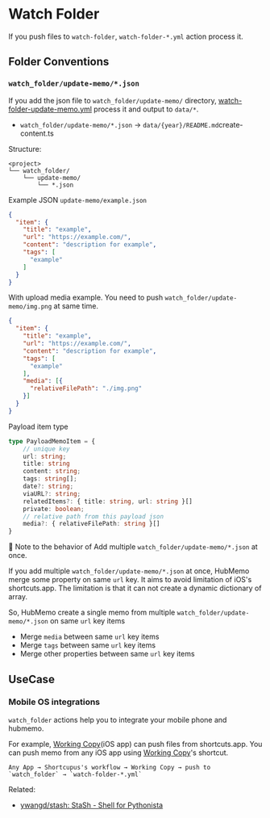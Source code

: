 # Watch Folder

If you push files to `watch-folder`, `watch-folder-*.yml` action process it.

## Folder Conventions

### `watch_folder/update-memo/*.json`

If you add the json file to `watch_folder/update-memo/` directory, [watch-folder-update-memo.yml](../.github/workflows/watch-folder-update-memo.yml) process it and output to `data/*`.

- `watch_folder/update-memo/*.json` → `data/{year}/README.md`create-content.ts

Structure:

```
<project>
└── watch_folder/
    └── update-memo/
        └── *.json
```

Example JSON `update-memo/example.json`

```json
{
  "item": {
    "title": "example",
    "url": "https://example.com/",
    "content": "description for example",
    "tags": [
      "example"
    ]
  }
}
```

With upload media example.
You need to push `watch_folder/update-memo/img.png` at same time.

```json
{
  "item": {
    "title": "example",
    "url": "https://example.com/",
    "content": "description for example",
    "tags": [
      "example"
    ],
    "media": [{
      "relativeFilePath": "./img.png"
    }]
  }
}
```

Payload item type

```ts
type PayloadMemoItem = {
    // unique key
    url: string;
    title: string
    content: string;
    tags: string[];
    date?: string;
    viaURL?: string;
    relatedItems?: { title: string, url: string }[]
    private: boolean;
    // relative path from this payload json
    media?: { relativeFilePath: string }[]
}
```

:memo: Note to the behavior of Add multiple `watch_folder/update-memo/*.json` at once.

If you add multiple `watch_folder/update-memo/*.json` at once, HubMemo merge some property on same `url` key.
It aims to avoid limitation of iOS's shortcuts.app. The limitation is that it can not create a dynamic dictionary of array. 

So, HubMemo create a single memo from multiple `watch_folder/update-memo/*.json` on same `url` key items 

- Merge `media` between same `url` key items
- Merge `tags` between same `url` key items  
- Merge other properties between same `url` key items

## UseCase


### Mobile OS integrations

`watch_folder` actions help you to integrate your mobile phone and hubmemo.

For example, [Working Copy](https://workingcopyapp.com/)(iOS app) can push files from shortcuts.app. You can push memo
from any iOS app using [Working Copy](https://workingcopyapp.com/)'s shortcut.

```
Any App → Shortcupus's workflow → Working Copy → push to `watch_folder` → `watch-folder-*.yml`
```

Related:

- [ywangd/stash: StaSh - Shell for Pythonista](https://github.com/ywangd/stash)
